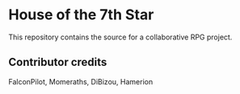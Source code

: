 # House of the 7th Star

This repository contains the source for a collaborative RPG project.

## Contributor credits

FalconPilot, Momeraths, DiBizou, Hamerion
